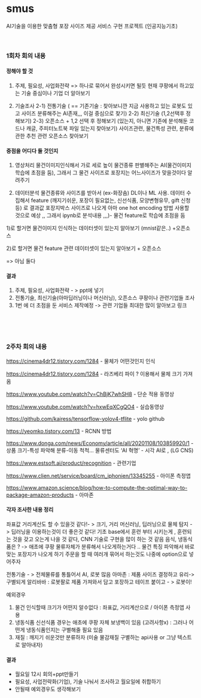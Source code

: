 # smus
AI기술을 이용한 맞춤형 포장 사이즈 제공 서비스 구현 프로젝트 (인공지능기초)
<br>
<br>
<br>
### 1회차 회의 내용 
#### 정해야 할 것
1) 주제, 필요성, 사업화전략 => 하나로 묶어서 완성시키면 될듯
 현재 쿠팡에서 하고있는 기술 중심이나 기업 더 알아보기

2) 기술조사
   2-1) 전통기술 ( == 기존기술 : 찾아보니깐 지금 사용하고 있는 로봇도 있고 사이즈 분류해주는 AI존재,,, 이걸 중심으로 찾기)
   2-2) 최신기술 (1,2선택후 정해보기)
   2-3) 오픈소스 + 1,2 선택 후 정해보기
         (있는지, 아니면 기존에 분석해둔 코드나 캐글, 주피터노트북 파일 있는지 찾아보기)
         사이즈관련, 물건특성 관련, 분류에 관한 추천 관련 오픈소스 찾아보기
      




#### 중점을 어디다 둘 것인지
1) 영상처리 
물건이미지인식해서 가로 세로 높이 물건종류 판별해주는 AI(물건이미지 학습에 초점을 둠), 그래서 그 물건 사이즈로 포장지는 어느사이즈가 맞을것이다 알려주기

2) 데이터분석
물건종류와 사이즈를 받아서 (ex-화장솜)  DL이나 ML 사용. 데이터 수집해서 feature (깨지기쉬운, 포장이 필요없는, 신선식품, 모양변형유무, gift 신청등) 로 결과값 포장지박스 사이즈로 나오게 아마 one hot encoding 방법 사용할 것으로 예상 ,, 그래서 ipynb로 분석내용 ,,,)- 물건 feature로 학습에 초점을 둠

1)로 할거면
물건이미지 인식하는 데이터셋이 있는지 알아보기 (mnist같은..) +오픈소스

2)로 할거면
물건 feature 관련 데이터셋이 있는지 알아보기 + 오픈소스


=> 아님 둘다
#### 결과 
1) 주제, 필요성, 사업화전략 - > ppt에 넣기
2) 전통기술, 
최신기술(아마딥러닝이나 머신러닝),
오픈소스
쿠팡이나 관련기업들 조사
3) 1번 에 더 초점을 둔 서비스 제작예정 -> 관련 기업들 최대한 많이 알아보고 링크 
<br>
<br>
<br>

### 2주차 회의 내용
https://cinema4dr12.tistory.com/1284 - 물체가 어떤것인지 인식 

https://cinema4dr12.tistory.com/1284 - 라즈베리 파이 ? 이용해서 물체 크기 가져옴

https://www.youtube.com/watch?v=ChBjK7whSH8 - 단순 적용 동영상

https://www.youtube.com/watch?v=hxwEqXCgQO4 - 실습동영상

https://github.com/kairess/tensorflow-yolov4-tflite   - yolo github

https://yeomko.tistory.com/13 - RCNN 방법

https://www.donga.com/news/Economy/article/all/20201108/103859920/1 - 상품 크기-특성 파악해 분류-이동 척척… 물류센터도 ‘AI 혁명’ - 시각 AI로 , (LG CNS)

https://www.estsoft.ai/product/recognition - 관련기업

https://www.clien.net/service/board/cm_iphonien/13345255 - 아이폰 측정앱

https://www.amazon.science/blog/how-to-compute-the-optimal-way-to-package-amazon-products - 아마존

#### 각자 조사한 내용 정리
좌표값 거리계산도 할 수 있을것 같다!- > 크기, 거리
머신러닝, 딥러닝으로 물체 탐지 - > 딥러닝을 이용하는것이 더 좋은것 같다! 기초 base에서 훈련 부터 시키는게 , 훈련되는 것을 갖고 오는게 나을 것 같다, CNN 기술로 구현을 많이 하는 것 같음 
음식, 냉동식품은 ? -> 애초에 쿠팡 물류자체가 분류해서 나오게하는거다 .. 
물건 특징 파악해서 바로 맞는 포장지가 나오게 하기
주문을 할 때 여러개 묶어서 하는것도 나중에 option으로 넣어주자

전통기술 - > 전체물류를 통틀어서 AI, 로봇 많음
아마존 : 	제품 사이즈 결정하고 유리-> 구별되게 
알리바바 : 로봇팔로 제품 가져와서 담고 포장하고 테이프 붙이고 - > 로봇이!

예외경우
1) 물건 인식할때 크기가 어떤지 알수없다 : 좌표값, 거리계산으로 / 아이폰 측정앱 사용
2) 냉동식품 신선식품 경우는 애초에 쿠팡 자체 보냉백이 있음 (고려사항x) : 그러나 어떤게 냉동식품인지는 구별해줄 필요 있음
3) 재질 : 깨지기 쉬운것만 분류하자 (미술 물감재질 구별하는 api사용 or 그냥 텍스트로 알아내자)


#### 결과
- 월요일 12시 회의+ppt만들기
- 필요성, 사업전략화(기업), 기술 나눠서 조사하고 월요일에 취합하기
- 안될때 예외경우도 생각해보기

